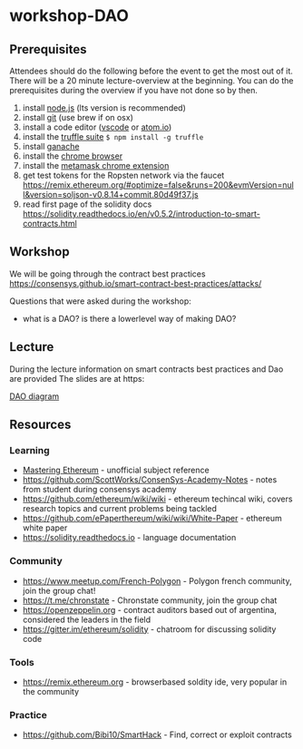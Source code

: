 # workshop-DAO

## Prerequisites
Attendees should do the following before the event to get the most out of it.
There will be a 20 minute lecture-overview at the beginning. You can do the prerequisites during the overview if
you have not done so by then.

1. install [node.js](https://nodejs.org/en/) (lts version is recommended)
1. install [git](https://git-scm.com/downloads) (use brew if on osx)
1. install a code editor ([vscode](https://code.visualstudio.com) or [atom.io](https://atom.io))
1. install the [truffle suite](https://github.com/trufflesuite/truffle) `$ npm install -g truffle`
1. install [ganache](https://truffleframework.com/ganache)
1. install the [chrome browser](https://www.google.com/chrome/)
1. install the [metamask chrome extension](https://metamask.io)
1. get test tokens for the Ropsten network via the faucet https://remix.ethereum.org/#optimize=false&runs=200&evmVersion=null&version=soljson-v0.8.14+commit.80d49f37.js
1. read first page of the solidity docs https://solidity.readthedocs.io/en/v0.5.2/introduction-to-smart-contracts.html

## Workshop
We will be going through the contract best practices https://consensys.github.io/smart-contract-best-practices/attacks/

Questions that were asked during the workshop:
* what is a DAO? is there a lowerlevel way of making DAO?

## Lecture
During the lecture information on smart contracts best practices and  Dao are provided  The slides are at https:

[DAO diagram](https://ethereum.org/static/d17b5ecb3655c50d6540e590a93d65e7/fda7d/dao-2.webp)

## Resources

### Learning
* [Mastering Ethereum](https://github.com/ethereumbook/ethereumbook/blob/develop/book.asciidoc) - unofficial subject reference
* https://github.com/ScottWorks/ConsenSys-Academy-Notes - notes from student during consensys academy
* https://github.com/ethereum/wiki/wiki - ethereum techincal wiki, covers research topics and current problems being tackled
* https://github.com/ePaperthereum/wiki/wiki/White-Paper - ethereum white paper
* https://solidity.readthedocs.io - language documentation

### Community
* https://www.meetup.com/French-Polygon - Polygon french community, join the group chat!
* https://t.me/chronstate  - Chronstate community, join the group chat 
* https://openzeppelin.org - contract auditors based out of argentina, considered the leaders in the field
* https://gitter.im/ethereum/solidity - chatroom for discussing solidity code


### Tools
* https://remix.ethereum.org - browserbased soldity ide, very popular in the community

### Practice
* https://github.com/Bibi10/SmartHack - Find, correct or exploit contracts
